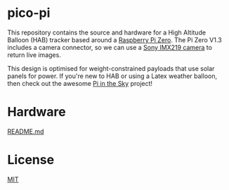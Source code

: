# pico-pi

This repository contains the source and hardware for a High Altitude
Balloon (HAB) tracker based around a
[Raspberry Pi Zero](https://www.raspberrypi.org/products/pi-zero/). The
Pi Zero V1.3 includes a camera connector, so we can use a
[Sony IMX219 camera](https://uk.farnell.com/raspberry-pi/rpi-8mp-camera-board/raspberry-pi-camera-board-v2/dp/2510728)
to return live images.

This design is optimised for weight-constrained payloads that use
solar panels for power. If you're new to HAB or using a Latex weather
balloon, then check out the awesome
[Pi in the Sky](http://www.pi-in-the-sky.com) project!

# Hardware

[README.md](hardware/README.md)

# License

[MIT](LICENSE.md)
